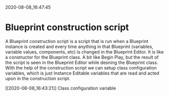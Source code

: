2020-08-08_16:47:45

# Blueprint construction script

A Blueprint construction script is a script that is run when a Blueprint instance is created and every time anything in that Blueprint (variables, variable values, components, etc) is changed in the Blueprint Editor.
It is like a constructor for the Blueprint class.
A bit like Begin Play, but the result of the script is seen in the Blueprint Editor while desning the Blueprint class.
With the help of the construction script we can setup class configuration variables, which is just Instance Editable variables that are read and acted upon in the construction script.

[[2020-08-08_16:43:21]] Class configuration variable